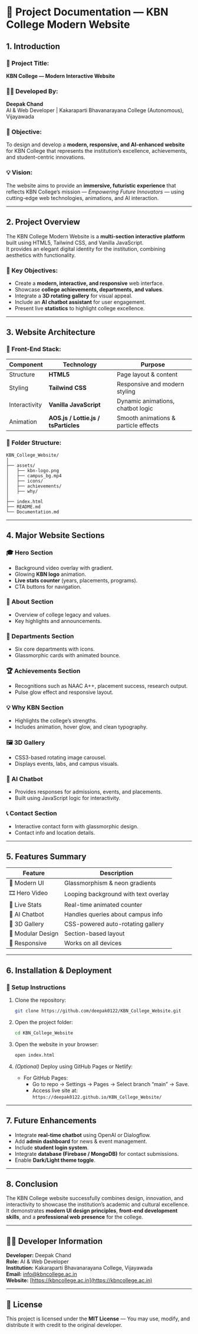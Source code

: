 # 📘 Project Documentation — KBN College Modern Website

## 1. Introduction

### 🏫 Project Title:
**KBN College — Modern Interactive Website**

### 👨‍💻 Developed By:
**Deepak Chand**  
AI & Web Developer | Kakaraparti Bhavanarayana College (Autonomous), Vijayawada

### 🎯 Objective:
To design and develop a **modern, responsive, and AI-enhanced website** for KBN College that represents the institution’s excellence, achievements, and student-centric innovations.

### 💡 Vision:
The website aims to provide an **immersive, futuristic experience** that reflects KBN College’s mission — *Empowering Future Innovators* — using cutting-edge web technologies, animations, and AI interaction.

---

## 2. Project Overview

The KBN College Modern Website is a **multi-section interactive platform** built using HTML5, Tailwind CSS, and Vanilla JavaScript.  
It provides an elegant digital identity for the institution, combining aesthetics with functionality.

### 🔹 Key Objectives:
- Create a **modern, interactive, and responsive** web interface.
- Showcase **college achievements, departments, and values**.
- Integrate a **3D rotating gallery** for visual appeal.
- Include an **AI chatbot assistant** for user engagement.
- Present live **statistics** to highlight college excellence.

---

## 3. Website Architecture

### 🧠 Front-End Stack:
| Component | Technology | Purpose |
|------------|-------------|----------|
| Structure | **HTML5** | Page layout & content |
| Styling | **Tailwind CSS** | Responsive and modern styling |
| Interactivity | **Vanilla JavaScript** | Dynamic animations, chatbot logic |
| Animation | **AOS.js / Lottie.js / tsParticles** | Smooth animations & particle effects |

### 🧱 Folder Structure:
```
KBN_College_Website/
│
├── assets/
│   ├── kbn-logo.png
│   ├── campus_bg.mp4
│   ├── icons/
│   ├── achievements/
│   ├── why/
│
├── index.html
├── README.md
└── Documentation.md
```

---

## 4. Major Website Sections

### 🎓 Hero Section
- Background video overlay with gradient.
- Glowing **KBN logo** animation.
- **Live stats counter** (years, placements, programs).
- CTA buttons for navigation.

### 🏫 About Section
- Overview of college legacy and values.
- Key highlights and announcements.

### 🧠 Departments Section
- Six core departments with icons.
- Glassmorphic cards with animated bounce.

### 🏆 Achievements Section
- Recognitions such as NAAC A++, placement success, research output.
- Pulse glow effect and responsive layout.

### 💡 Why KBN Section
- Highlights the college’s strengths.
- Includes animation, hover glow, and clean typography.

### 🖼️ 3D Gallery
- CSS3-based rotating image carousel.
- Displays events, labs, and campus visuals.

### 💬 AI Chatbot
- Provides responses for admissions, events, and placements.
- Built using JavaScript logic for interactivity.

### 📞 Contact Section
- Interactive contact form with glassmorphic design.
- Contact info and location details.

---

## 5. Features Summary

| Feature | Description |
|----------|--------------|
| 🌈 Modern UI | Glassmorphism & neon gradients |
| 🎞️ Hero Video | Looping background with text overlay |
| 🔢 Live Stats | Real-time animated counter |
| 🤖 AI Chatbot | Handles queries about campus info |
| 🎡 3D Gallery | CSS-powered auto-rotating gallery |
| 🧩 Modular Design | Section-based layout |
| 📱 Responsive | Works on all devices |

---

## 6. Installation & Deployment

### 🧭 Setup Instructions
1. Clone the repository:
   ```bash
   git clone https://github.com/deepak0122/KBN_College_Website.git
   ```

2. Open the project folder:
   ```bash
   cd KBN_College_Website
   ```

3. Open the website in your browser:
   ```bash
   open index.html
   ```

4. *(Optional)* Deploy using GitHub Pages or Netlify:
   - For GitHub Pages:
     - Go to repo → Settings → Pages → Select branch “main” → Save.
     - Access live site at: `https://deepak0122.github.io/KBN_College_Website/`

---

## 7. Future Enhancements

- Integrate **real-time chatbot** using OpenAI or Dialogflow.
- Add **admin dashboard** for news & event management.
- Include **student login system**.
- Integrate **database (Firebase / MongoDB)** for contact submissions.
- Enable **Dark/Light theme toggle**.

---

## 8. Conclusion

The KBN College website successfully combines design, innovation, and interactivity to showcase the institution’s academic and cultural excellence.  
It demonstrates **modern UI design principles**, **front-end development skills**, and a **professional web presence** for the college.

---

## 👨‍💻 Developer Information

**Developer:** Deepak Chand  
**Role:** AI & Web Developer  
**Institution:** Kakaraparti Bhavanarayana College, Vijayawada  
**Email:** info@kbncollege.ac.in  
**Website:** [https://kbncollege.ac.in](https://kbncollege.ac.in)

---

## 📄 License

This project is licensed under the **MIT License** — You may use, modify, and distribute it with credit to the original developer.
